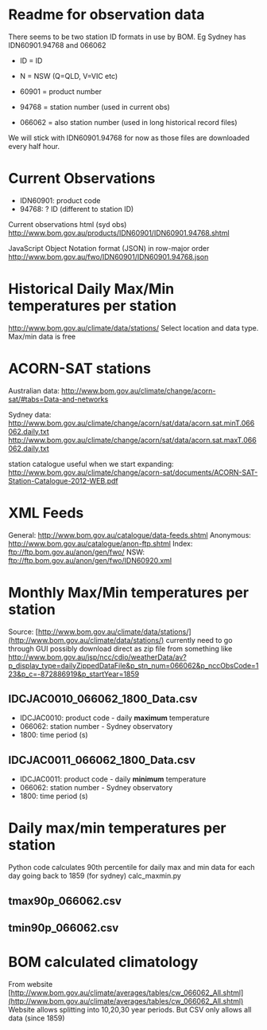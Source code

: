 Readme for observation data
===========================

There seems to be two station ID formats in use by BOM. 
Eg Sydney has IDN60901.94768 and 066062
* ID = ID
* N = NSW (Q=QLD, V=VIC etc)
* 60901 = product number
* 94768 = station number (used in current obs)

* 066062 = also station number (used in long historical record files)

We will stick with IDN60901.94768 for now as those files are downloaded every half hour.

Current Observations
====================

* IDN60901: product code
* 94768: ? ID (different to station ID)

Current observations html (syd obs) 
http://www.bom.gov.au/products/IDN60901/IDN60901.94768.shtml

JavaScript Object Notation format (JSON) in row-major order
http://www.bom.gov.au/fwo/IDN60901/IDN60901.94768.json

Historical Daily Max/Min temperatures per station
=================================================

http://www.bom.gov.au/climate/data/stations/
Select location and data type. Max/min data is free

ACORN-SAT stations
==================

Australian data:
http://www.bom.gov.au/climate/change/acorn-sat/#tabs=Data-and-networks

Sydney data:
http://www.bom.gov.au/climate/change/acorn/sat/data/acorn.sat.minT.066062.daily.txt
http://www.bom.gov.au/climate/change/acorn/sat/data/acorn.sat.maxT.066062.daily.txt

station catalogue useful when we start expanding:
http://www.bom.gov.au/climate/change/acorn-sat/documents/ACORN-SAT-Station-Catalogue-2012-WEB.pdf

XML Feeds
=========
General: http://www.bom.gov.au/catalogue/data-feeds.shtml
Anonymous: http://www.bom.gov.au/catalogue/anon-ftp.shtml
Index: ftp://ftp.bom.gov.au/anon/gen/fwo/
NSW: ftp://ftp.bom.gov.au/anon/gen/fwo/IDN60920.xml

Monthly Max/Min temperatures per station
========================================

Source: [http://www.bom.gov.au/climate/data/stations/](http://www.bom.gov.au/climate/data/stations/)
currently need to go through GUI
possibly download direct as zip file from something like
http://www.bom.gov.au/jsp/ncc/cdio/weatherData/av?p_display_type=dailyZippedDataFile&p_stn_num=066062&p_nccObsCode=123&p_c=-872886919&p_startYear=1859

IDCJAC0010\_066062\_1800_Data.csv
---------------------------------

* IDCJAC0010: product code - daily **maximum** temperature
* 066062: station number - Sydney observatory
* 1800: time period (s)

IDCJAC0011\_066062\_1800_Data.csv
---------------------------------

* IDCJAC0011: product code - daily **minimum** temperature
* 066062: station number - Sydney observatory
* 1800: time period (s)

Daily max/min temperatures per station
======================================

Python code calculates 90th percentile for daily max and min data for each day going back to 1859 (for sydney)
calc_maxmin.py

tmax90p_066062.csv
------------------

tmin90p_066062.csv
------------------

BOM calculated climatology
==========================

From website
[http://www.bom.gov.au/climate/averages/tables/cw_066062_All.shtml](http://www.bom.gov.au/climate/averages/tables/cw_066062_All.shtml)
Website allows splitting into 10,20,30 year periods.
But CSV only allows all data (since 1859)



